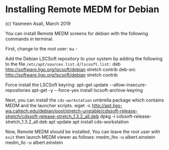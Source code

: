 # Installing Remote MEDM for Debian 

(c) Yasmeen Asali, March 2019

You can install Remote MEDM screens for debian with the following commands in terminal.

First, change to the root user:
	su -

Add the Debian LSCSoft repository to your system by adding the following to the file `/etc/apt/sources.list.d/lscsoft.list:`
	deb http://software.ligo.org/lscsoft/debian stretch contrib
	deb-src http://software.ligo.org/lscsoft/debian stretch contrib

Force install the LSCSoft keyring:
	apt-get update --allow-insecure-repositories 
	apt-get -y --force-yes install lscsoft-archive-keyring

Next, you can install the `cds-workstation` umbrella package which contains MEDM and the launcher scripts. 
	wget -c http://apt.ligo-wa.caltech.edu/debian/pool/stretch-unstable/cdssoft-release-stretch/cdssoft-release-stretch_1.3.2_all.deb
	dpkg -i cdssoft-release-stretch_1.3.2_all.deb 
	apt update 
	apt install cds-workstation 

Now, Remote MEDM should be installed. You can leave the root user with `exit` then launch MEDM viewer as follows:
	medm_lho -u albert.einstein
	medm_llo -u albert.einstein
 

